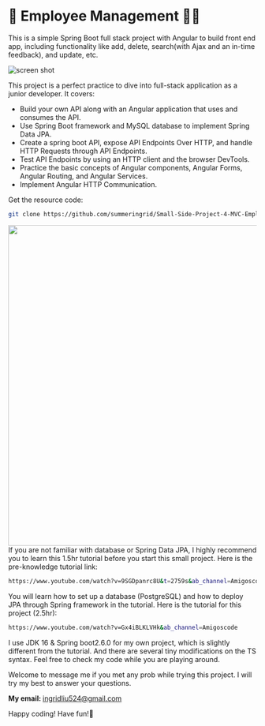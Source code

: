 # 👔 Employee Management 👨‍💻‍

This is a simple Spring Boot full stack project with Angular to build front end app, including functionality like add, delete, search(with Ajax and an in-time feedback), and update, etc.

![screen shot](https://github.com/summeringrid/Small-Side-Project-4-MVC-Employee/blob/master/screenshots/employeeManagement.png)



This project is a perfect practice to dive into full-stack application as a junior developer. 
It covers:
- Build your own API along with an Angular application that uses and consumes the API.
- Use Spring Boot framework and MySQL database to implement Spring Data JPA.
- Create a spring boot API, expose API Endpoints Over HTTP, and handle HTTP Requests through API Endpoints. 
- Test API Endpoints by using an HTTP client and the browser DevTools.
- Practice the basic concepts of Angular components, Angular Forms, Angular Routing, and Angular Services. 
- Implement Angular HTTP Communication.


Get the resource code:
```bash
git clone https://github.com/summeringrid/Small-Side-Project-4-MVC-Employee.git
```

<img src = "screenshots/employeeMgt.gif" width="650" >
If you are not familiar with database or Spring Data JPA, I highly recommend you to learn this 1.5hr tutorial before you start this small project. Here is the pre-knowledge tutorial link:

```bash
https://www.youtube.com/watch?v=9SGDpanrc8U&t=2759s&ab_channel=Amigoscode
```


You will learn how to set up a database (PostgreSQL) and how to deploy JPA through Spring framework in the tutorial. Here is the tutorial for this project (2.5hr):
```bash
https://www.youtube.com/watch?v=Gx4iBLKLVHk&ab_channel=Amigoscode
```


I use JDK 16 & Spring boot2.6.0 for my own project, which is slightly different from the tutorial. 
And there are several tiny modifications on the TS syntax. Feel free to check my code while you are playing around.


Welcome to message me if you met any prob while trying this project. I will try my best to answer your questions.


<b>My email: </b>
ingridliu524@gmail.com


Happy coding! Have fun!👾

